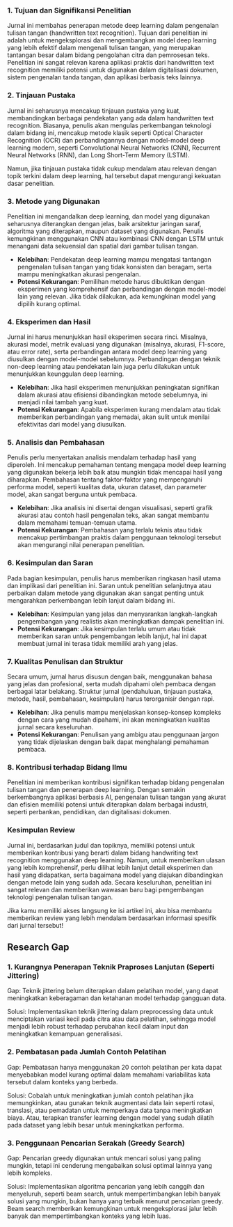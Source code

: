 
### 1. **Tujuan dan Signifikansi Penelitian**
Jurnal ini membahas penerapan metode deep learning dalam pengenalan tulisan tangan (handwritten text recognition). Tujuan dari penelitian ini adalah untuk mengeksplorasi dan mengembangkan model deep learning yang lebih efektif dalam mengenali tulisan tangan, yang merupakan tantangan besar dalam bidang pengolahan citra dan pemrosesan teks. Penelitian ini sangat relevan karena aplikasi praktis dari handwritten text recognition memiliki potensi untuk digunakan dalam digitalisasi dokumen, sistem pengenalan tanda tangan, dan aplikasi berbasis teks lainnya.

### 2. **Tinjauan Pustaka**
Jurnal ini seharusnya mencakup tinjauan pustaka yang kuat, membandingkan berbagai pendekatan yang ada dalam handwritten text recognition. Biasanya, penulis akan mengulas perkembangan teknologi dalam bidang ini, mencakup metode klasik seperti Optical Character Recognition (OCR) dan perbandingannya dengan model-model deep learning modern, seperti Convolutional Neural Networks (CNN), Recurrent Neural Networks (RNN), dan Long Short-Term Memory (LSTM).

Namun, jika tinjauan pustaka tidak cukup mendalam atau relevan dengan topik terkini dalam deep learning, hal tersebut dapat mengurangi kekuatan dasar penelitian.

### 3. **Metode yang Digunakan**
Penelitian ini mengandalkan deep learning, dan model yang digunakan seharusnya diterangkan dengan jelas, baik arsitektur jaringan saraf, algoritma yang diterapkan, maupun dataset yang digunakan. Penulis kemungkinan menggunakan CNN atau kombinasi CNN dengan LSTM untuk menangani data sekuensial dan spatial dari gambar tulisan tangan.

- **Kelebihan**: Pendekatan deep learning mampu mengatasi tantangan pengenalan tulisan tangan yang tidak konsisten dan beragam, serta mampu meningkatkan akurasi pengenalan.
- **Potensi Kekurangan**: Pemilihan metode harus dibuktikan dengan eksperimen yang komprehensif dan perbandingan dengan model-model lain yang relevan. Jika tidak dilakukan, ada kemungkinan model yang dipilih kurang optimal.

### 4. **Eksperimen dan Hasil**
Jurnal ini harus menunjukkan hasil eksperimen secara rinci. Misalnya, akurasi model, metrik evaluasi yang digunakan (misalnya, akurasi, F1-score, atau error rate), serta perbandingan antara model deep learning yang diusulkan dengan model-model sebelumnya. Perbandingan dengan teknik non-deep learning atau pendekatan lain juga perlu dilakukan untuk menunjukkan keunggulan deep learning.

- **Kelebihan**: Jika hasil eksperimen menunjukkan peningkatan signifikan dalam akurasi atau efisiensi dibandingkan metode sebelumnya, ini menjadi nilai tambah yang kuat.
- **Potensi Kekurangan**: Apabila eksperimen kurang mendalam atau tidak memberikan perbandingan yang memadai, akan sulit untuk menilai efektivitas dari model yang diusulkan.

### 5. **Analisis dan Pembahasan**
Penulis perlu menyertakan analisis mendalam terhadap hasil yang diperoleh. Ini mencakup pemahaman tentang mengapa model deep learning yang digunakan bekerja lebih baik atau mungkin tidak mencapai hasil yang diharapkan. Pembahasan tentang faktor-faktor yang mempengaruhi performa model, seperti kualitas data, ukuran dataset, dan parameter model, akan sangat berguna untuk pembaca.

- **Kelebihan**: Jika analisis ini disertai dengan visualisasi, seperti grafik akurasi atau contoh hasil pengenalan teks, akan sangat membantu dalam memahami temuan-temuan utama.
- **Potensi Kekurangan**: Pembahasan yang terlalu teknis atau tidak mencakup pertimbangan praktis dalam penggunaan teknologi tersebut akan mengurangi nilai penerapan penelitian.

### 6. **Kesimpulan dan Saran**
Pada bagian kesimpulan, penulis harus memberikan ringkasan hasil utama dan implikasi dari penelitian ini. Saran untuk penelitian selanjutnya atau perbaikan dalam metode yang digunakan akan sangat penting untuk mengarahkan perkembangan lebih lanjut dalam bidang ini.

- **Kelebihan**: Kesimpulan yang jelas dan menyarankan langkah-langkah pengembangan yang realistis akan meningkatkan dampak penelitian ini.
- **Potensi Kekurangan**: Jika kesimpulan terlalu umum atau tidak memberikan saran untuk pengembangan lebih lanjut, hal ini dapat membuat jurnal ini terasa tidak memiliki arah yang jelas.

### 7. **Kualitas Penulisan dan Struktur**
Secara umum, jurnal harus disusun dengan baik, menggunakan bahasa yang jelas dan profesional, serta mudah dipahami oleh pembaca dengan berbagai latar belakang. Struktur jurnal (pendahuluan, tinjauan pustaka, metode, hasil, pembahasan, kesimpulan) harus terorganisir dengan rapi.

- **Kelebihan**: Jika penulis mampu menjelaskan konsep-konsep kompleks dengan cara yang mudah dipahami, ini akan meningkatkan kualitas jurnal secara keseluruhan.
- **Potensi Kekurangan**: Penulisan yang ambigu atau penggunaan jargon yang tidak dijelaskan dengan baik dapat menghalangi pemahaman pembaca.

### 8. **Kontribusi terhadap Bidang Ilmu**
Penelitian ini memberikan kontribusi signifikan terhadap bidang pengenalan tulisan tangan dan penerapan deep learning. Dengan semakin berkembangnya aplikasi berbasis AI, pengenalan tulisan tangan yang akurat dan efisien memiliki potensi untuk diterapkan dalam berbagai industri, seperti perbankan, pendidikan, dan digitalisasi dokumen.

### **Kesimpulan Review**
Jurnal ini, berdasarkan judul dan topiknya, memiliki potensi untuk memberikan kontribusi yang berarti dalam bidang handwriting text recognition menggunakan deep learning. Namun, untuk memberikan ulasan yang lebih komprehensif, perlu dilihat lebih lanjut detail eksperimen dan hasil yang didapatkan, serta bagaimana model yang diajukan dibandingkan dengan metode lain yang sudah ada. Secara keseluruhan, penelitian ini sangat relevan dan memberikan wawasan baru bagi pengembangan teknologi pengenalan tulisan tangan.

Jika kamu memiliki akses langsung ke isi artikel ini, aku bisa membantu memberikan review yang lebih mendalam berdasarkan informasi spesifik dari jurnal tersebut!



## Research Gap 
### 1. Kurangnya Penerapan Teknik Praproses Lanjutan (Seperti Jittering)
Gap: Teknik jittering belum diterapkan dalam pelatihan model, yang dapat meningkatkan keberagaman dan ketahanan model terhadap gangguan data.

Solusi: Implementasikan teknik jittering dalam preprocessing data untuk menciptakan variasi kecil pada citra atau data pelatihan, sehingga model menjadi lebih robust terhadap perubahan kecil dalam input dan meningkatkan kemampuan generalisasi.

### 2. Pembatasan pada Jumlah Contoh Pelatihan
Gap: Pembatasan hanya menggunakan 20 contoh pelatihan per kata dapat menyebabkan model kurang optimal dalam memahami variabilitas kata tersebut dalam konteks yang berbeda.

Solusi: Cobalah untuk meningkatkan jumlah contoh pelatihan jika memungkinkan, atau gunakan teknik augmentasi data lain seperti rotasi, translasi, atau pemadatan untuk memperkaya data tanpa meningkatkan biaya. Atau, terapkan transfer learning dengan model yang sudah dilatih pada dataset yang lebih besar untuk meningkatkan performa.

### 3. Penggunaan Pencarian Serakah (Greedy Search)
Gap: Pencarian greedy digunakan untuk mencari solusi yang paling mungkin, tetapi ini cenderung mengabaikan solusi optimal lainnya yang lebih kompleks.

Solusi: Implementasikan algoritma pencarian yang lebih canggih dan menyeluruh, seperti beam search, untuk mempertimbangkan lebih banyak solusi yang mungkin, bukan hanya yang terbaik menurut pencarian greedy. Beam search memberikan kemungkinan untuk mengeksplorasi jalur lebih banyak dan mempertimbangkan konteks yang lebih luas.
